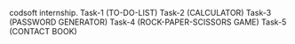 codsoft internship. Task-1 (TO-DO-LIST) Task-2 (CALCULATOR) Task-3 (PASSWORD GENERATOR) Task-4 (ROCK-PAPER-SCISSORS GAME) Task-5 (CONTACT BOOK)
